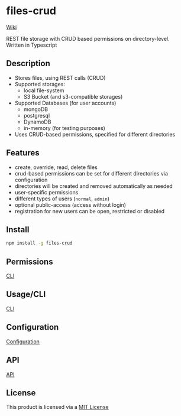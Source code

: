 # files-crud

[Wiki](/wiki)

REST file storage with CRUD based permissions on directory-level. \
Written in Typescript

## Description
* Stores files, using REST calls (CRUD)
* Supported storages:
  * local file-system
  * S3 Bucket (and s3-compatible storages)
* Supported Databases (for user accounts)
  * mongoDB
  * postgresql
  * DynamoDB
  * in-memory (for testing purposes)
* Uses CRUD-based permissions, specified for different directories

## Features
* create, override, read, delete files
* crud-based permissions can be set for different directories via configuration
* directories will be created and removed automatically as needed
* user-specific permissions
* different types of users (`normal`, `admin`)
* optional public-access (access without login)
* registration for new users can be open, restricted or disabled

## Install
```bash
npm install -g files-crud
```

## Permissions
[CLI](wiki/Permissions)

## Usage/CLI
[CLI](wiki/CLI)

## Configuration
[Configuration](wiki/Configuration)

## API
[API](wiki/Api)


## License
This product is licensed via a [MIT License](./LICENSE.md)

